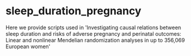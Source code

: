 # sleep_duration_pregnancy
Here we provide scripts used in 'Investigating causal relations between sleep duration and risks of adverse pregnancy and perinatal outcomes: Linear and nonlinear Mendelian randomization analyses in up to 356,069 European women'
